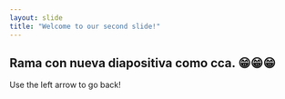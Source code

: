 ```yaml
---
layout: slide
title: "Welcome to our second slide!"
---
```

## Rama con nueva diapositiva como cca. 😁😁😁
Use the left arrow to go back!
